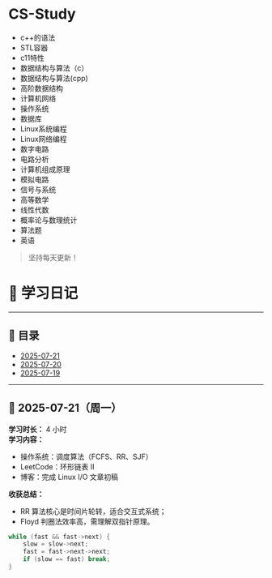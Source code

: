
# CS-Study
- c++的语法
- STL容器
- c11特性
- 数据结构与算法（c）
- 数据结构与算法(cpp)
- 高阶数据结构
- 计算机网络
- 操作系统
- 数据库
- Linux系统编程
- Linux网络编程
- 数字电路
- 电路分析
- 计算机组成原理
- 模拟电路
- 信号与系统
- 高等数学
- 线性代数
- 概率论与数理统计
- 算法题
- 英语
> 坚持每天更新！


# 📘 学习日记


---

## 📅 目录

- [2025-07-21](#2025-07-21)
- [2025-07-20](#2025-07-20)
- [2025-07-19](#2025-07-19)

---

## 📆 2025-07-21（周一）

**学习时长：** 4 小时  
**学习内容：**
- 操作系统：调度算法（FCFS、RR、SJF）
- LeetCode：环形链表 II
- 博客：完成 Linux I/O 文章初稿

**收获总结：**
- RR 算法核心是时间片轮转，适合交互式系统；
- Floyd 判圈法效率高，需理解双指针原理。

```cpp
while (fast && fast->next) {
    slow = slow->next;
    fast = fast->next->next;
    if (slow == fast) break;
}